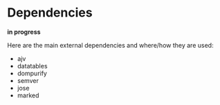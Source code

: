 # Dependencies

**in progress**

Here are the main external dependencies and where/how they are used:

* ajv
* datatables
* dompurify
* semver
* jose
* marked
